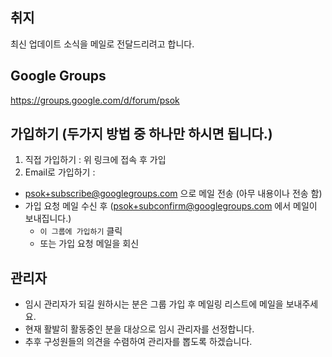 취지
---
최신 업데이트 소식을 메일로 전달드리려고 합니다.

Google Groups
---
https://groups.google.com/d/forum/psok

가입하기 (두가지 방법 중 하나만 하시면 됩니다.)
---
1. 직접 가입하기 : 위 링크에 접속 후 가입
2. Email로 가입하기 :
 * psok+subscribe@googlegroups.com 으로 메일 전송 (아무 내용이나 전송 함)
 * 가입 요청 메일 수신 후 (psok+subconfirm@googlegroups.com 에서 메일이 보내집니다.)
    * `이 그룹에 가입하기` 클릭
    * 또는 가입 요청 메일을 회신
 

관리자
---
* 임시 관리자가 되길 원하시는 분은 그룹 가입 후 메일링 리스트에 메일을 보내주세요.
* 현재 활발히 활동중인 분을 대상으로 임시 관리자를 선정합니다. 
* 추후 구성원들의 의견을 수렴하여 관리자를 뽑도록 하겠습니다.


